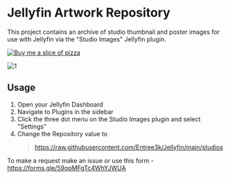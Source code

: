 # Jellyfin Artwork Repository

This project contains an archive of studio thumbnail and poster images for use with Jellyfin via the "Studio Images" Jellyfin plugin.

[![Buy me a slice of pizza](https://i.imgur.com/eFZcvUq.png)](https://www.buymeacoffee.com/Entree)

![1](https://user-images.githubusercontent.com/28127566/192118677-81025665-a347-43a8-842d-0dbb53b86542.png)

## Usage

1. Open your Jellyfin Dashboard
2. Navigate to Plugins in the sidebar
3. Click the three dot menu on the Studio Images plugin and select "Settings"
4. Change the Repository value to
    >https://raw.githubusercontent.com/Entree3k/Jellyfin/main/studios

To make a request make an issue or use this form - https://forms.gle/59opMFgTc4WhYJWUA
